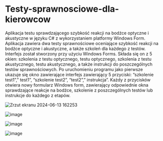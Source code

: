 # Testy-sprawnosciowe-dla-kierowcow
 Aplikacja testu sprawdzającego szybkość reakcji na bodźce optyczne i akustyczne w języku C# z wykorzystaniem platformy Windows Form. Aplikacja zawiera dwa testy sprawnościowe oceniające szybkość reakcji na bodźce optyczne i akustyczne, a także szkoleń dla każdego z testów.
Interfejs został stworzony przy użyciu Windows Forms. Składa się on z 5 okien:
szkolenia z testu optycznego, testu optycznego, szkolenia z testu akustycznego, testu akustycznego, a także instrukcji do poszczególnych testów sprawnościowych.
Po uruchomieniu programu jako pierwsze ukazuje się okno zawierające interfejs zawierający 5 przyciski: “szkolenie test1”,” test1”, “szkolenie test2”, “test2”,” instrukcja”.
Każdy z przycisków otwiera nowy formularz Windows form, zawierający odpowiednie okna sprawdzające reakcje na bodźce, szkolenie z poszczególnych testów lub instrukcje do każdego z etapów.



![Zrzut ekranu 2024-06-13 162253](https://github.com/JuliaKordek/Testy-sprawnosciowe-dla-kierowcow/assets/150183188/003518ee-8463-4cc3-9a2f-a43f74bb8b1d)


![image](https://github.com/JuliaKordek/Testy-sprawnosciowe-dla-kierowcow/assets/150183188/a842a49f-e63b-41a1-80db-40e4c91a26dc)


![image](https://github.com/JuliaKordek/Testy-sprawnosciowe-dla-kierowcow/assets/150183188/7b48824a-6eb9-46a1-941c-900bf0c41530)


![image](https://github.com/JuliaKordek/Testy-sprawnosciowe-dla-kierowcow/assets/150183188/00d92906-358a-44b5-9fb2-d5ba9d118a93)


